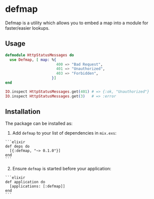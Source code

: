# defmap

Defmap is a utility which allows you to embed a map into a module for faster/easier
lookups.

## Usage

```elixir
defmodule HttpStatusMessages do
  use Defmap, [ map: %{
                       400 => "Bad Request",
                       401 => "Unauthorized",
                       403 => "Forbidden",
                     }]
end

IO.inspect HttpStatusMessages.get(401) # => {:ok, "Unauthorized"}
IO.inspect HttpStatusMessages.get(3)   # => :error
```

## Installation

The package can be installed as:

  1. Add `defmap` to your list of dependencies in `mix.exs`:

    ```elixir
    def deps do
      [{:defmap, "~> 0.1.0"}]
    end
    ```

  2. Ensure `defmap` is started before your application:

    ```elixir
    def application do
      [applications: [:defmap]]
    end
    ```
